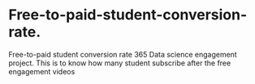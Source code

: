 # Free-to-paid-student-conversion-rate.
Free-to-paid student conversion rate 365 Data science engagement project. This is to know how many student subscribe after the free engagement videos
